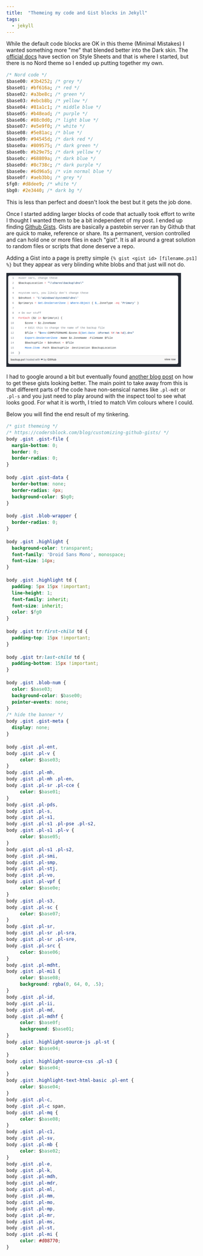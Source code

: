 ```yaml
---
title:  "Themeing my code and Gist blocks in Jekyll"
tags:
  - jekyll
---
```

While the default code blocks are OK in this theme (Minimal Mistakes) I wanted something more "me" that blended better into the Dark skin. The [official docs](https://mmistakes.github.io/minimal-mistakes/docs/stylesheets/) have section on Style Sheets and that is where I started, but there is no Nord theme so I ended up putting together my own. 

```css
/* Nord code */                
$base00: #3b4252; /* grey */   
$base01: #bf616a; /* red */    
$base02: #a3be8c; /* green */                                                                                             
$base03: #ebcb8b; /* yellow */
$base04: #81a1c1; /* middle blue */
$base05: #b48ead; /* purple */
$base06: #88c0d0; /* light blue */
$base07: #e5e9f0; /* white */
$base08: #5e81ac; /* blue */
$base09: #94545d; /* dark red */
$base0a: #809575; /* dark green */
$base0b: #b29e75; /* dark yellow */
$base0c: #68809a; /* dark blue */
$base0d: #8c738c; /* dark purple */
$base0e: #6d96a5; /* vim normal blue */
$base0f: #aeb3bb; /* grey */
$fg0: #d8dee9; /* white */
$bg0: #2e3440; /* dark bg */
```

This is less than perfect and doesn't look the best but it gets the job done.

Once I started adding larger blocks of code that actually took effort to write I thought I wanted them to be a bit independent of my post. I ended up finding [Github Gists](https://docs.github.com/en/github/writing-on-github/editing-and-sharing-content-with-gists/creating-gists). Gists are basically a pastebin server ran by Github that are quick to make, reference or share. Its a permanent, version controlled and can hold one or more files in each "gist". It is all around a great solution to random files or scripts that done deserve a repo.

Adding a Gist into a page is pretty simple `{% gist <gist id> [filename.ps1] %}` but they appear as very blinding white blobs and that just will not do. 

![normalGist.png](/assets/images/normalGist.png)

I had to google around a bit but eventually found [another blog post](https://codersblock.com/blog/customizing-github-gists/) on how to get these gists looking better. The main point to take away from this is that different parts of the code have non-sensical names like `.pl-mdt` or `.pl-s` and you just need to play around with the inspect tool to see what looks good. For what it is worth, I tried to match Vim colours where I could.

Below you will find the end result of my tinkering.

```css
/* gist themeing */
/* https://codersblock.com/blog/customizing-github-gists/ */
body .gist .gist-file {
  margin-bottom: 0;
  border: 0;
  border-radius: 0;
}

body .gist .gist-data {
  border-bottom: none;
  border-radius: 4px;
  background-color: $bg0;
}

body .gist .blob-wrapper {
  border-radius: 0;
}

body .gist .highlight {
  background-color: transparent;
  font-family: 'Droid Sans Mono', monospace;
  font-size: 14px;
}

body .gist .highlight td {
  padding: 5px 15px !important;
  line-height: 1;
  font-family: inherit;
  font-size: inherit;
  color: $fg0
}

body .gist tr:first-child td {
  padding-top: 15px !important;
}

body .gist tr:last-child td {
  padding-bottom: 15px !important;
}

body .gist .blob-num {
  color: $base03;
  background-color: $base00;
  pointer-events: none;
}
/* hide the banner */
body .gist .gist-meta {
  display: none;
}

body .gist .pl-ent,
body .gist .pl-v {
     color: $base03;
}
body .gist .pl-mh,
body .gist .pl-mh .pl-en,
body .gist .pl-sr .pl-cce {
     color: $base01;
}
body .gist .pl-pds,
body .gist .pl-s,
body .gist .pl-s1,
body .gist .pl-s1 .pl-pse .pl-s2,
body .gist .pl-s1 .pl-v {
     color: $base05;
}
body .gist .pl-s1 .pl-s2,
body .gist .pl-smi,
body .gist .pl-smp,
body .gist .pl-stj,
body .gist .pl-vo,
body .gist .pl-vpf {
     color: $base0e;
}
body .gist .pl-s3,
body .gist .pl-sc {
     color: $base07;
}
body .gist .pl-sr,
body .gist .pl-sr .pl-sra,
body .gist .pl-sr .pl-sre,
body .gist .pl-src {
     color: $base06;
}
body .gist .pl-mdht,
body .gist .pl-mi1 {
     color: $base08;
     background: rgba(0, 64, 0, .5);
}
body .gist .pl-id,
body .gist .pl-ii,
body .gist .pl-md,
body .gist .pl-mdhf {
     color: $base0f;
     background: $base01;
}
body .gist .highlight-source-js .pl-st {
     color: $base04;
}
body .gist .highlight-source-css .pl-s3 {
     color: $base04;
}
body .gist .highlight-text-html-basic .pl-ent {
     color: $base04;
}
body .gist .pl-c,
body .gist .pl-c span,
body .gist .pl-mq {
     color: $base08;
}
body .gist .pl-c1,
body .gist .pl-sv,
body .gist .pl-mb {
     color: $base02;
}
body .gist .pl-e,
body .gist .pl-k,
body .gist .pl-mdh,
body .gist .pl-mdr,
body .gist .pl-ml,
body .gist .pl-mm,
body .gist .pl-mo,
body .gist .pl-mp,
body .gist .pl-mr,
body .gist .pl-ms,
body .gist .pl-st,
body .gist .pl-mi {
     color: #d08770;
}
```